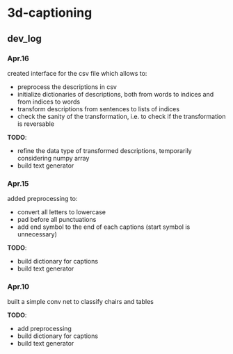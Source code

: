 # 3d-captioning
## dev_log

### Apr.16
created interface for the csv file which allows to:
- preprocess the descriptions in csv
- initialize dictionaries of descriptions, both from words to indices and from indices to words
- transform descriptions from sentences to lists of indices
- check the sanity of the transformation, i.e. to check if the transformation is reversable

__TODO__: 
- refine the data type of transformed descriptions, temporarily considering numpy array
- build text generator

### Apr.15
added preprocessing to:
- convert all letters to lowercase
- pad before all punctuations
- add end symbol __<END>__ to the end of each captions (start symbol is unnecessary)

__TODO__: 
- build dictionary for captions
- build text generator

### Apr.10
built a simple conv net to classify chairs and tables

__TODO__: 
- add preprocessing
- build dictionary for captions
- build text generator
